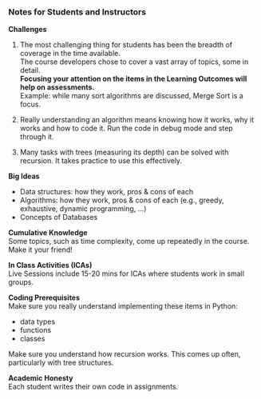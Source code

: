 ### Notes for Students and Instructors

**Challenges**  
1. The most challenging thing for students has been the breadth of coverage in the time available.  
The course developers chose to cover a vast array of topics, some in detail.  
**Focusing your attention on the items in the Learning Outcomes will help on assessments.**  
Example: while many sort algorithms are discussed, Merge Sort is a focus.

2. Really understanding an algorithm means knowing how it works, why it works and how to code it. 
    Run the code in debug mode and step through it.
    
3. Many tasks with trees (measuring its depth) can be solved with recursion. It takes practice to use this effectively.

**Big Ideas**
- Data structures: how they work, pros & cons of each
- Algorithms: how they work, pros & cons of each (e.g., greedy, exhaustive, dynamic programming, ...)
- Concepts of Databases

**Cumulative Knowledge**  
Some topics, such as time complexity, come up repeatedly in the course. Make it your friend!

**In Class Activities (ICAs)**  
Live Sessions include 15-20 mins for ICAs where students work in small groups. 

**Coding Prerequisites**  
Make sure you really understand implementing these items in Python:
- data types
- functions
- classes

Make sure you understand how recursion works. This comes up often, particularly with tree structures.

**Academic Honesty**  
Each student writes their own code in assignments.  
